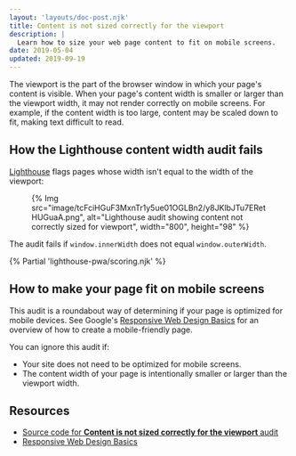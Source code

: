 ```yaml
---
layout: 'layouts/doc-post.njk'
title: Content is not sized correctly for the viewport
description: |
  Learn how to size your web page content to fit on mobile screens.
date: 2019-05-04
updated: 2019-09-19
---
```


The viewport is the part of the browser window
in which your page's content is visible.
When your page's content width is smaller or larger than the viewport width,
it may not render correctly on mobile screens.
For example, if the content width is too large,
content may be scaled down to fit, making text difficult to read.

## How the Lighthouse content width audit fails

[Lighthouse](https://developers.google.com/web/tools/lighthouse/)
flags pages whose width isn't equal to the width of the viewport:

<figure>
  {% Img src="image/tcFciHGuF3MxnTr1y5ue01OGLBn2/y8JKlbJTu7ERetHUGuaA.png", alt="Lighthouse audit showing content not correctly sized for viewport", width="800", height="98" %}
</figure>

The audit fails if `window.innerWidth` does not equal `window.outerWidth`.

{% Partial 'lighthouse-pwa/scoring.njk' %}

## How to make your page fit on mobile screens

This audit is a roundabout way of determining
if your page is optimized for mobile devices.
See Google's
[Responsive Web Design Basics](https://developers.google.com/web/fundamentals/design-and-ux/responsive/)
for an overview of how to create a mobile-friendly page.

You can ignore this audit if:

- Your site does not need to be optimized for mobile screens.
- The content width of your page is intentionally smaller or larger than the
  viewport width.

## Resources

- [Source code for **Content is not sized correctly for the viewport** audit](https://github.com/GoogleChrome/lighthouse/blob/master/lighthouse-core/audits/content-width.js)
- [Responsive Web Design Basics](https://developers.google.com/web/fundamentals/design-and-ux/responsive/)
